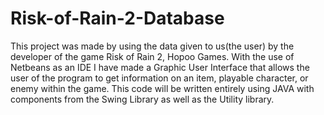 # Risk-of-Rain-2-Database
This project was made by using the data given to us(the user) by the developer of the game Risk of Rain 2, Hopoo Games. With the use of Netbeans as an IDE I have made a Graphic User Interface that allows the user of the program to get information on an item, playable character, or enemy within the game. This code will be written entirely using JAVA with components from the Swing Library as well as the Utility library.
